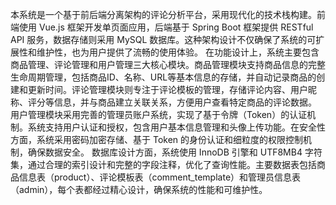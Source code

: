 本系统是一个基于前后端分离架构的评论分析平台，采用现代化的技术栈构建。前端使用 Vue.js 框架开发单页面应用，后端基于 Spring Boot 框架提供 RESTful API 服务，数据存储则采用 MySQL 数据库。这种架构设计不仅确保了系统的可扩展性和维护性，也为用户提供了流畅的使用体验。
在功能设计上，系统主要包含商品管理、评论管理和用户管理三大核心模块。商品管理模块支持商品信息的完整生命周期管理，包括商品ID、名称、URL等基本信息的存储，并自动记录商品的创建和更新时间。评论管理模块则专注于评论模板的管理，存储评论内容、用户昵称、评分等信息，并与商品建立关联关系，方便用户查看特定商品的评论数据。
用户管理模块采用完善的管理员账户系统，实现了基于令牌（Token）的认证机制。系统支持用户认证和授权，包含用户基本信息管理和头像上传功能。在安全性方面，系统采用密码加密存储、基于 Token 的身份认证和细粒度的权限控制机制，确保数据安全。
数据库设计方面，系统使用 InnoDB 引擎和 UTF8MB4 字符集，通过合理的索引设计和完整的字段注释，优化了查询性能。主要数据表包括商品信息表（product）、评论模板表（comment_template）和管理员信息表（admin），每个表都经过精心设计，确保系统的性能和可维护性。

